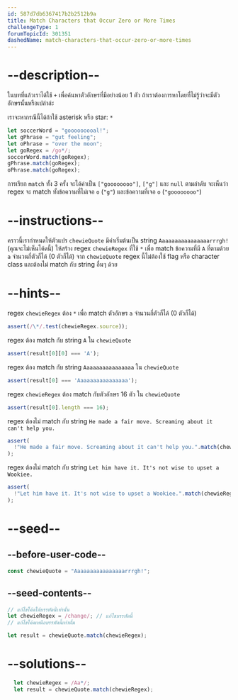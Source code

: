 ```yaml
---
id: 587d7db6367417b2b2512b9a
title: Match Characters that Occur Zero or More Times
challengeType: 1
forumTopicId: 301351
dashedName: match-characters-that-occur-zero-or-more-times
---
```


# --description--

ในบทที่แล้วเราได้ใช้ `+` เพื่อค้นหาตัวอักษรที่มีอย่างน้อย 1 ตัว ถ้าเราต้องการหาโดยที่ไม่รู้ว่าจะมีตัวอักษรนั้นหรือเปล่าล่ะ 

เราจะหากรณีนี้ได้ถ้าใช้ asterisk หรือ star: `*`

```js
let soccerWord = "gooooooooal!";
let gPhrase = "gut feeling";
let oPhrase = "over the moon";
let goRegex = /go*/;
soccerWord.match(goRegex);
gPhrase.match(goRegex);
oPhrase.match(goRegex);
```

การเรียก `match` ทั้ง 3 ครั้ง จะได้ค่าเป็น `["goooooooo"]`, `["g"]` และ `null` ตามลำดับ
จะเห็นว่า regex จะ match ทั้งข้อความที่ไม่เจอ `o` (`"g"`) และข้อความที่เจอ `o` (`"goooooooo"`)

# --instructions--

คราวนี้เรากำหนดให้ตัวแปร `chewieQuote` มีค่าเริ่มต้นเป็น string `Aaaaaaaaaaaaaaaarrrgh!` (คุณจะไม่เห็นโค้ดนี้) 
ให้สร้าง regex `chewieRegex` ที่ใช้ `*` เพื่อ match ข้อความที่มี `A` ที่ตามด้วย `a` จำนวนกี่ตัวก็ได้ (0 ตัวก็ได้) จาก `chewieQuote` 
regex นี้ไม่ต้องใช้ flag หรือ character class และต้องไม่ match กับ string อื่นๆ ด้วย

# --hints--

regex `chewieRegex` ต้อง `*` เพื่อ match ตัวอักษร `a` จำนวนกี่ตัวก็ได้ (0 ตัวก็ได้)

```js
assert(/\*/.test(chewieRegex.source));
```

regex ต้อง match กับ string `A` ใน `chewieQuote`

```js
assert(result[0][0] === 'A');
```

regex ต้อง match กับ string `Aaaaaaaaaaaaaaaa` ใน `chewieQuote`

```js
assert(result[0] === 'Aaaaaaaaaaaaaaaa');
```

regex `chewieRegex` ต้อง match กับตัวอักษร 16 ตัว ใน `chewieQuote`

```js
assert(result[0].length === 16);
```

regex ต้องไม่ match กับ string `He made a fair move. Screaming about it can't help you.`

```js
assert(
  !"He made a fair move. Screaming about it can't help you.".match(chewieRegex)
);
```

regex ต้องไม่ match กับ string `Let him have it. It's not wise to upset a Wookiee.`

```js
assert(
  !"Let him have it. It's not wise to upset a Wookiee.".match(chewieRegex)
);
```

# --seed--

## --before-user-code--

```js
const chewieQuote = "Aaaaaaaaaaaaaaaarrrgh!";
```

## --seed-contents--

```js
// แก้ไขโค้ดใต้บรรทัดนี้เท่านั้น
let chewieRegex = /change/; // แก้ไขบรรทัดนี้
// แก้ไขโค้ดเหนือบรรทัดนี้เท่านั้น

let result = chewieQuote.match(chewieRegex);
```

# --solutions--

```js
  let chewieRegex = /Aa*/;
  let result = chewieQuote.match(chewieRegex);
```
